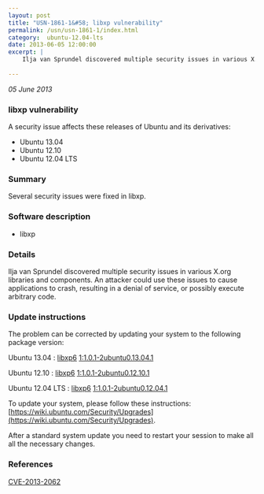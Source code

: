 ```yaml
---
layout: post
title: "USN-1861-1&#58; libxp vulnerability"
permalink: /usn/usn-1861-1/index.html
category:  ubuntu-12.04-lts
date: 2013-06-05 12:00:00
excerpt: |
    Ilja van Sprundel discovered multiple security issues in various X.org libraries and components. An attacker could use these issues to cause applications to crash, resulting in a denial of service, or possibly execute arbitrary code. 
    
--- 
```

 
 

*05 June 2013*

### libxp vulnerability

A security issue affects these releases of Ubuntu and its derivatives:

* Ubuntu 13.04
* Ubuntu 12.10
* Ubuntu 12.04 LTS

### Summary

Several security issues were fixed in libxp. 

### Software description

* libxp 

### Details

Ilja van Sprundel discovered multiple security issues in various X.org libraries and components. An attacker could use these issues to cause applications to crash, resulting in a denial of service, or possibly execute arbitrary code. 

### Update instructions

The problem can be corrected by updating your system to the following package version:

Ubuntu 13.04
 : [libxp6](https://launchpad.net/ubuntu/+source/libxp) <span> [1:1.0.1-2ubuntu0.13.04.1](https://launchpad.net/ubuntu/+source/libxp/1:1.0.1-2ubuntu0.13.04.1) </span> 

Ubuntu 12.10
 : [libxp6](https://launchpad.net/ubuntu/+source/libxp) <span> [1:1.0.1-2ubuntu0.12.10.1](https://launchpad.net/ubuntu/+source/libxp/1:1.0.1-2ubuntu0.12.10.1) </span> 

Ubuntu 12.04 LTS
 : [libxp6](https://launchpad.net/ubuntu/+source/libxp) <span> [1:1.0.1-2ubuntu0.12.04.1](https://launchpad.net/ubuntu/+source/libxp/1:1.0.1-2ubuntu0.12.04.1) </span> 

To update your system, please follow these instructions: [https://wiki.ubuntu.com/Security/Upgrades](https://wiki.ubuntu.com/Security/Upgrades).

After a standard system update you need to restart your session to make all all the necessary changes. 

### References

 
 [CVE-2013-2062](http://people.ubuntu.com/~ubuntu-security/cve/CVE-2013-2062)
 

